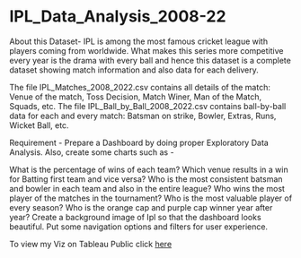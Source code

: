 # IPL_Data_Analysis_2008-22
About this Dataset- IPL is among the most famous cricket league with players coming from worldwide. What makes this series more competitive every year is the drama with every ball and hence this dataset is a complete dataset showing match information and also data for each delivery.

The file IPL_Matches_2008_2022.csv contains all details of the match: Venue of the match, Toss Decision, Match Winer, Man of the Match, Squads, etc. 
The file IPL_Ball_by_Ball_2008_2022.csv contains ball-by-ball data for each and every match: Batsman on strike, Bowler, Extras, Runs, Wicket Ball, etc.

Requirement - Prepare a Dashboard by doing proper Exploratory Data Analysis. Also, create some charts such as -

What is the percentage of wins of each team?
Which venue results in a win for Batting first team and vice versa?
Who is the most consistent batsman and bowler in each team and also in the entire league?
Who wins the most player of the matches in the tournament?
Who is the most valuable player of every season?
Who is the orange cap and purple cap winner year after year?
Create a background image of Ipl so that the dashboard looks beautiful. Put some navigation options and filters for user experience.

To view my Viz on Tableau Public click [here](https://public.tableau.com/app/profile/sneha.sawant/viz/IPLDATA_16826953602640/IPL)
